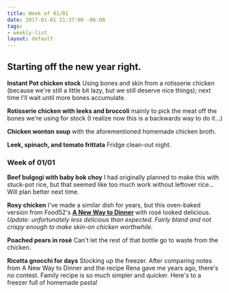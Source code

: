 ```yaml
---
title: Week of 01/01
date: 2017-01-01 21:37:00 -06:00
tags:
- weekly-list
layout: default
---
```


## Starting off the new year right.

**Instant Pot chicken stock** Using bones and skin from a rotisserie chicken (because we're still a little bit lazy, but we still deserve nice things); next time I'll wait until more bones accumulate.

**Rotisserie chicken with leeks and broccoli** mainly to pick the meat off the bones we're using for stock (I realize now this is a backwards way to do it...)

**Chicken wonton soup** with the aforementioned homemade chicken broth.

**Leek, spinach, and tomato frittata** Fridge clean-out night.

### Week of 01/01

**Beef bulgogi with baby bok choy** I had originally planned to make this with stuck-pot rice, but that seemed like too much work without leftover rice... Will plan better next time.

**Rosy chicken** I've made a similar dish for years, but this oven-baked version from Food52's [**A New Way to Dinner**](https://www.amazon.com/Food52-New-Way-Dinner-Strategies/dp/0399578005) with rosé looked delicious. _Update: unfortunately less delicious than expected. Fairly bland and not crispy enough to make skin-on chicken worthwhile._

**Poached pears in rosé** Can't let the rest of that bottle go to waste from the chicken.

**Ricotta gnocchi for days** Stocking up the freezer. After comparing notes from A New Way to Dinner and the recipe Rena gave me years ago, there's no contest. Family recipe is so much simpler and quicker. Here's to a freezer full of homemade pasta!